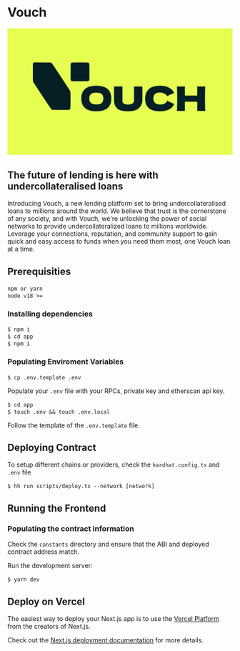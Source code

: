 # Vouch

![vouch-banner](./images/banner.png)

## The future of lending is here with undercollateralised loans

Introducing Vouch, a new lending platform set to bring undercollateralised loans to millions around the world. We believe that trust is the cornerstone of any society, and with Vouch, we're unlocking the power of social networks to provide undercollateralized loans to millions worldwide. Leverage your connections, reputation, and community support to gain quick and easy access to funds when you need them most, one Vouch loan at a time.

## Prerequisities

```shell
npm or yarn
node v18 >=
```

### Installing dependencies

```
$ npm i
$ cd app
$ npm i
```

### Populating Enviroment Variables

```
$ cp .env.template .env
```

Populate your `.env` file with your RPCs, private key and etherscan api key.

```
$ cd app
$ touch .env && touch .env.local
```

Follow the template of the `.env.template` file.

## Deploying Contract

To setup different chains or providers, check the `hardhat.config.ts` and `.env` file 

```
$ hh run scripts/deploy.ts --network [network]
```

## Running the Frontend

### Populating the contract information

Check the `constants` directory and ensure that the ABI and deployed contract address match.

Run the development server:

```
$ yarn dev
```

## Deploy on Vercel

The easiest way to deploy your Next.js app is to use the [Vercel Platform](https://vercel.com/new) from the creators of Next.js.

Check out the [Next.js deployment documentation](https://nextjs.org/docs/deployment) for more details.